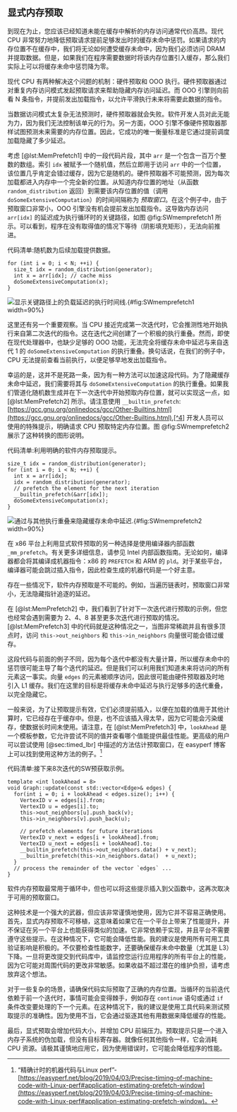 

## 显式内存预取

到现在为止，您应该已经知道未能在缓存中解析的内存访问通常代价高昂。现代 CPU 非常努力地降低预取请求提前足够发出时的缓存未命中惩罚。如果请求的内存位置不在缓存中，我们将无论如何遭受缓存未命中，因为我们必须访问 DRAM 并提取数据。但是，如果我们在程序需要数据时将该内存位置引入缓存，那么我们实际上可以将缓存未命中惩罚降为零。

现代 CPU 有两种解决这个问题的机制：硬件预取和 OOO 执行。硬件预取器通过对重复内存访问模式发起预取请求来帮助隐藏内存访问延迟。而 OOO 引擎则向前看 N 条指令，并提前发出加载指令，以允许平滑执行未来将需要此数据的指令。

当数据访问模式太复杂无法预测时，硬件预取器就会失败。软件开发人员对此无能为力，因为我们无法控制该单元的行为。另一方面，OOO 引擎不像硬件预取器那样试图预测未来需要的内存位置。因此，它成功的唯一衡量标准是它通过提前调度加载隐藏了多少延迟。

考虑 [@lst:MemPrefetch1] 中的一段代码片段，其中 `arr` 是一个包含一百万个整数的数组。索引 `idx` 被赋予一个随机值，然后立即用于访问 `arr` 中的一个位置，该位置几乎肯定会错过缓存，因为它是随机的。硬件预取器不可能预测，因为每次加载都进入内存中一个完全新的位置。从知道内存位置的地址（从函数 `random_distribution` 返回）到需要该内存位置的值（调用 `doSomeExtensiveComputation`）的时间间隔称为 *预取窗口*。在这个例子中，由于预取窗口非常小，OOO 引擎没有机会提前发出加载指令。这导致内存访问 `arr[idx]` 的延迟成为执行循环时的关键路径，如图 @fig:SWmemprefetch1 所示。可以看到，程序在没有取得值的情况下等待（阴影填充矩形），无法向前推进。

代码清单:随机数为后续加载提供数据。

~~~~ {#lst:MemPrefetch1 .cpp}
for (int i = 0; i < N; ++i) {
  size_t idx = random_distribution(generator);
  int x = arr[idx]; // cache miss
  doSomeExtensiveComputation(x);
}
~~~~

![显示关键路径上的负载延迟的执行时间线.](../../img/memory-access-opts/SWmemprefetch1.png){#fig:SWmemprefetch1 width=90%}

这里还有另一个重要观察。当 CPU 接近完成第一次迭代时，它会推测性地开始执行来自第二次迭代的指令。这在迭代之间创建了一个积极的执行重叠。然而，即使在现代处理器中，也缺少足够的 OOO 功能，无法完全将缓存未命中延迟与来自迭代 1 的 `doSomeExtensiveComputation` 的执行重叠。换句话说，在我们的例子中，CPU 无法提前查看当前执行，以便足够早地发出加载指令。

幸运的是，这并不是死路一条，因为有一种方法可以加速这段代码。为了隐藏缓存未命中延迟，我们需要将其与 `doSomeExtensiveComputation` 的执行重叠。如果我们管道化随机数生成并在下一次迭代中开始预取内存位置，就可以实现这一点，如 [@lst:MemPrefetch2] 所示。请注意使用 `__builtin_prefetch`: [https://gcc.gnu.org/onlinedocs/gcc/Other-Builtins.html](https://gcc.gnu.org/onlinedocs/gcc/Other-Builtins.html),[^4] 开发人员可以使用的特殊提示，明确请求 CPU 预取特定内存位置。图 @fig:SWmemprefetch2 展示了这种转换的图形说明。

代码清单:利用明确的软件内存预取提示。

~~~~ {#lst:MemPrefetch2 .cpp}
size_t idx = random_distribution(generator);
for (int i = 0; i < N; ++i) {
  int x = arr[idx]; 
  idx = random_distribution(generator);
  // prefetch the element for the next iteration
  __builtin_prefetch(&arr[idx]);
  doSomeExtensiveComputation(x);
}
~~~~

![通过与其他执行重叠来隐藏缓存未命中延迟.](../../img/memory-access-opts/SWmemprefetch2.png){#fig:SWmemprefetch2 width=90%}

在 x86 平台上利用显式软件预取的另一种选择是使用编译器内部函数 `_mm_prefetch`。有关更多详细信息，请参见 Intel 内部函数指南。无论如何，编译器都会将其编译成机器指令：x86 的 `PREFETCH` 和 ARM 的 `pld`。对于某些平台，编译器可能会跳过插入指令，因此检查生成的机器代码是一个好主意。

存在一些情况下，软件内存预取是不可能的。例如，当遍历链表时，预取窗口非常小，无法隐藏指针追逐的延迟。

在 [@lst:MemPrefetch2] 中，我们看到了针对下一次迭代进行预取的示例，但您也经常会遇到需要为 2、4、8 甚至更多次迭代进行预取的情况。[@lst:MemPrefetch3] 中的代码就是这种情况之一，当图非常稀疏并且有很多顶点时，访问 `this->out_neighbors` 和 `this->in_neighbors` 向量很可能会错过缓存。

这段代码与前面的例子不同，因为每个迭代中都没有大量计算，所以缓存未命中的惩罚很可能主导了每个迭代的延迟。但是我们可以利用我们知道未来将访问的所有元素这一事实。向量 `edges` 的元素被顺序访问，因此很可能由硬件预取器及时地引入 L1 缓存。我们在这里的目标是将缓存未命中延迟与执行足够多的迭代重叠，以完全隐藏它。

一般来说，为了让预取提示有效，它们必须提前插入，以便在加载的值用于其他计算时，它已经存在于缓存中。但是，也不应该插入得太早，因为它可能会污染缓存，使数据长时间未使用。请注意，在 [@lst:MemPrefetch3] 中，`lookAhead` 是一个模板参数，它允许尝试不同的值并查看哪个值能提供最佳性能。更高级的用户可以尝试使用 [@sec:timed_lbr] 中描述的方法估计预取窗口，在 easyperf 博客上可以找到使用这种方法的例子。[^5]

代码清单:接下来8次迭代的SW预获取示例。

~~~~ {#lst:MemPrefetch3 .cpp}
template <int lookAhead = 8>
void Graph::update(const std::vector<Edge>& edges) {
  for(int i = 0; i + lookAhead < edges.size(); i++) {
    VertexID v = edges[i].from;
    VertexID u = edges[i].to;
    this->out_neighbors[u].push_back(v);
    this->in_neighbors[v].push_back(u);

    // prefetch elements for future iterations
    VertexID v_next = edges[i + lookAhead].from;
    VertexID u_next = edges[i + lookAhead].to;
    __builtin_prefetch(this->out_neighbors.data() + v_next);
    __builtin_prefetch(this->in_neighbors.data()  + u_next);
  }
  // process the remainder of the vector `edges` ...
}
~~~~

软件内存预取最常用于循环中，但也可以将这些提示插入到父函数中，这再次取决于可用的预取窗口。

这种技术是一个强大的武器，但应该非常谨慎地使用，因为它并不容易正确使用。首先，显式内存预取不可移植，这意味着如果它在一个平台上带来了性能提升，并不保证在另一个平台上也能获得类似的加速。它非常依赖于实现，并且平台不需要遵守这些提示。在这种情况下，它可能会降低性能。我的建议是使用所有可用工具验证影响是积极的。不仅要检查性能数字，还要确保缓存未命中数量（尤其是 L3）下降。一旦将更改提交到代码库中，请监控您运行应用程序的所有平台上的性能，因为它可能对周围代码的更改非常敏感。如果收益不超过潜在的维护负担，请考虑放弃这个想法。

对于一些复杂的场景，请确保代码实际预取了正确的内存位置。当循环的当前迭代依赖于前一个迭代时，事情可能会变得棘手，例如存在 `continue` 语句或通过 `if` 条件改变要处理的下一个元素。在这种情况下，我的建议是使用工具代码来测试预取提示的准确性。因为使用不当，它会通过驱逐其他有用数据来降低缓存的性能。

最后，显式预取会增加代码大小，并增加 CPU 前端压力。预取提示只是一个进入内存子系统的伪加载，但没有目标寄存器。就像任何其他指令一样，它会消耗 CPU 资源。请极其谨慎地应用它，因为使用错误时，它可能会降低程序的性能。

[^4]: GCC内置程序- [https://gcc.gnu.org/onlinedocs/gcc/Other-Builtins.html](https://gcc.gnu.org/onlinedocs/gcc/Other-Builtins.html)。
[^5]:“精确计时的机器代码与Linux perf”- [https://easyperf.net/blog/2019/04/03/Precise-timing-of-machine-code-with-Linux-perf#application-estimating-prefetch-window](https://easyperf.net/blog/2019/04/03/Precise-timing-of-machine-code-with-Linux-perf#application-estimating-prefetch-window)。